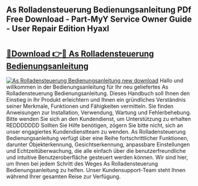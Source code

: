 ## As Rolladensteuerung Bedienungsanleitung PDf Free Download - Part-MyY Service Owner Guide - User Repair Edition HyaxI

# <h2><a href="http://df44lh.blite.top/?on=As+Rolladensteuerung+Bedienungsanleitung">🔗Download 👉🔴 As Rolladensteuerung Bedienungsanleitung</a></h2>

[![As Rolladensteuerung Bedienungsanleitung new download](https://i.imgur.com/lujVjoI.png)](http://df44lh.blite.top/?on=As+Rolladensteuerung+Bedienungsanleitung)
Hallo und willkommen in der Bedienungsanleitung für Ihr neu geliefertes As Rolladensteuerung Bedienungsanleitung. Dieses Handbuch soll Ihnen den Einstieg in Ihr Produkt erleichtern und Ihnen ein gründliches Verständnis seiner Merkmale, Funktionen und Fähigkeiten vermitteln. Sie finden Anweisungen zur Installation, Verwendung, Wartung und Fehlerbehebung. Bitte wenden Sie sich an den Kundendienst, um Unterstützung zu erhalten REDDDDDDD Sollten Sie Hilfe benötigen, zögern Sie bitte nicht, sich an unser engagiertes Kundendienstteam zu wenden. As Rolladensteuerung Bedienungsanleitung verfügt über eine Reihe fortschrittlicher Funktionen, darunter Objekterkennung, Gesichtserkennung, anpassbare Einstellungen und Echtzeitüberwachung, die alle einfach über die benutzerfreundliche und intuitive Benutzeroberfläche gesteuert werden können. Wir sind hier, um Ihnen bei jedem Schritt des Weges As Rolladensteuerung Bedienungsanleitung zu helfen. Unser Kundensupport-Team steht Ihnen während Ihrer gesamten Reise zur Verfügung.
